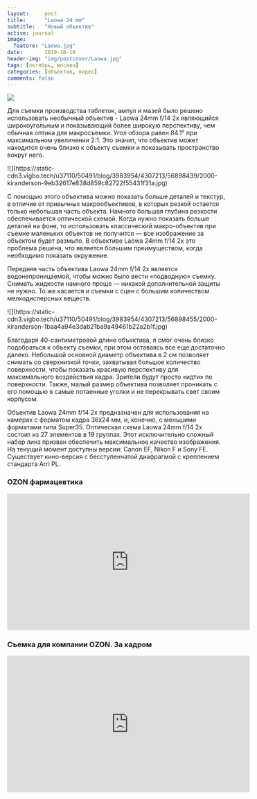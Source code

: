 ```yaml
---
layout:     post
title:      "Laowa 24 mm"
subtitle:   "Новый объектив"
active: journal
image:
  feature: "Laowa.jpg"
date:       2019-10-10
header-img: "img/postcover/Laowa.jpg"
tags: [октябрь, москва]
categories: [объектив, видео]
comments: false
---
```


![](https://static-cdn3.vigbo.tech/u37110/50491/blog/3983954/4307213/56898492/2000-kiranderson-5748d09c264c827ebd266c5c4497cbc2.jpg)
<p>Для съемки производства таблеток, ампул и мазей было решено использовать необычный объектив - Laowa 24mm f/14 2x являющийся широкоугольным и показывающий более широкую перспективу, чем обычная оптика для макросъемки. Угол обзора равен 84.1° при максимальном увеличении 2:1. Это значит, что объектив может находится очень близко к объекту съемки и показывать пространство вокруг него.</p> 
![](https://static-cdn3.vigbo.tech/u37110/50491/blog/3983954/4307213/56898439/2000-kiranderson-9eb32617e838d859c82722f55431f31a.jpg)
<p>С помощью этого объектива можно показать больше деталей и текстур, в отличие от привычных макрообъективов, в которых резкой остается только небольшая часть объекта. Намного большая глубина резкости обеспечивается оптической схемой. Когда нужно показать больше деталей на фоне, то использовать классический макро-объектив при съемке маленьких объектов не получится — все изображение за объектом будет размыто. В объективе Laowa 24mm f/14 2x это проблема решена, что является большим преимуществом, когда необходимо показать окружение.</p>
<p>Передняя часть объектива Laowa 24mm f/14 2x является водонепроницаемой, чтобы можно было вести «подводную» съемку. Снимать жидкости  намного проще — никакой дополнительной защиты не нужно. То же касается и съемки с сцен с большим количеством мелкодисперсных веществ.</p>
![](https://static-cdn3.vigbo.tech/u37110/50491/blog/3983954/4307213/56898455/2000-kiranderson-1baa4a94e3dab21ba9a49461b22a2b1f.jpg)
<p>Благодаря 40-сантиметровой длине объектива, я смог очень близко подобраться к объекту съемки, при этом оставаясь все еще достаточно далеко. 
Небольшой основной диаметр объектива в 2 см позволяет снимать со сверхнизкой точки, захватывая большое количество поверхности, чтобы показать красивую перспективу для максимального воздействия кадра. Зрители будут просто «идти» по поверхности. Также, малый размер объектива позволяет проникать с его помощью в самые потаенные уголки и не перекрывать свет своим корпусом.</p>
<p>Объектив Laowa 24mm f/14 2x предназначен для использования на камерах с форматом кадра 36x24 мм, и, конечно, с меньшими форматами типа Super35.
Оптическая схема Laowa 24mm f/14 2x состоит из 27 элементов в 19 группах. Этот исключительно сложный набор линз призван обеспечить максимальное качество изображения. На текущий момент доступны версии: Canon EF, Nikon F и Sony FE. Существует кино-версия с бесступенчатой диафрагмой с креплением стандарта Arri PL.</p>

<h3>OZON фармацевтика</h3>

<iframe width="560" height="315" src="https://www.youtube.com/embed/_bJmwhC4O6s" frameborder="0" allow="accelerometer; autoplay; encrypted-media; gyroscope; picture-in-picture" allowfullscreen></iframe>

<h3>Съемка для компании OZON. За кадром</h3>

<iframe width="560" height="315" src="https://www.youtube.com/embed/T5Jx7GSPrjk" frameborder="0" allow="accelerometer; autoplay; encrypted-media; gyroscope; picture-in-picture" allowfullscreen></iframe>
